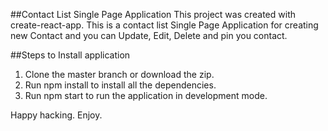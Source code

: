 ##Contact List Single Page Application
This project was created with create-react-app. This is a contact list Single Page Application for creating new Contact and you can Update, Edit, Delete and pin you contact. 

##Steps to Install application
1. Clone the master branch or download the zip.
2. Run npm install to install all the dependencies.
3. Run npm start to run the application in development mode.

Happy hacking. Enjoy.